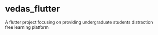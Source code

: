 # vedas_flutter
A flutter project focusing on providing undergraduate students distraction free learning platform
